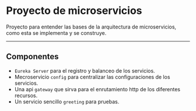 # Proyecto de microservicios

Proyecto para entender las bases de la arquitectura de microservicios, como esta se implementa y se construye.

---
## Componentes 

- `Eureka Server` para el registro y balanceo de los servicios.
- Mecroservicio `config` para centralizar las configuraciones de los servicios.
- Una api `gateway` que sirva para el enrutamiento http de los diferentes recursos.
- Un servicio sencillo `greeting` para pruebas.
